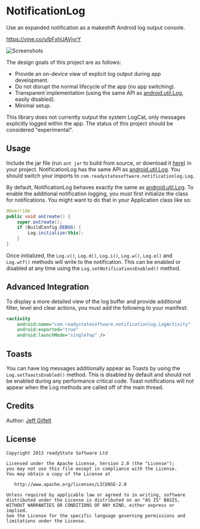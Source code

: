 NotificationLog
===============

Use an expanded notification as a makeshift Android log output console.

https://vine.co/v/bFxhUAVjvrY

![Screenshots][1]

The design goals of this project are as follows: 
+ Provide an on-device view of explicit log output during app development.
+ Do not disrupt the normal lifecycle of the app (no app switching).
+ Transparent implementation (using the same API as [android.util.Log][3], easily disabled).
+ Minimal setup.

This library does not currently output the system LogCat, only messages explicitly logged within the app. The status of this project should be considered "experimental".

Usage
-----

Include the jar file (run `ant jar` to build from source, or download it [here][2]) in your project. NotificationLog has the same API as [android.util.Log][3]. You should switch your imports to `com.readystatesoftware.notificationlog.Log`.

By default, NotificationLog behaves exactly the same as [android.util.Log][3]. To enable the additional notification logging, you must first initialize the class for notifications. You might want to do that in your Application class like so:

````java
@Override
public void onCreate() {
    super.onCreate();
    if (BuildConfig.DEBUG) {
        Log.initialize(this);
    }
}
````

Once initialized, the `Log.v()`, `Log.d()`, `Log.i()`, `Log.w()`, `Log.e()` and `Log.wtf()` methods will write to the notification. This can be enabled or disabled at any time using the `Log.setNotificationsEnabled()` method.

Advanced Integration
--------------------

To display a more detailed view of the log buffer and provide additional filter, level and clear actions, you must add the following to your manifest:

````xml
<activity 
    android:name="com.readystatesoftware.notificationlog.LogActivity" 
    android:exported="true"
    android:launchMode="singleTop" />
```` 

Toasts
------

You can have log messages additionally appear as Toasts by using the `Log.setToastsEnabled()` method. This is disabled by default and should not be enabled during any performance critical code. Toast notifications will not appear when the Log methods are called off of the main thread.

Credits
-------

Author: [Jeff Gilfelt](https://github.com/jgilfelt)

License
-------

    Copyright 2013 readyState Software Ltd

    Licensed under the Apache License, Version 2.0 (the "License");
    you may not use this file except in compliance with the License.
    You may obtain a copy of the License at

       http://www.apache.org/licenses/LICENSE-2.0

    Unless required by applicable law or agreed to in writing, software
    distributed under the License is distributed on an "AS IS" BASIS,
    WITHOUT WARRANTIES OR CONDITIONS OF ANY KIND, either express or implied.
    See the License for the specific language governing permissions and
    limitations under the License.




 [1]: https://raw.github.com/jgilfelt/NotificationLog/master/screenshot.png
 [2]: https://raw.github.com/jgilfelt/NotificationLog/master/builds/notificationlog-0.1.0.jar
 [3]: https://developer.android.com/reference/android/util/Log.html
 
